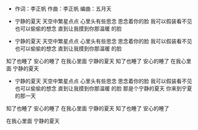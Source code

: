- 作词：李正帆
作曲：李正帆
编曲：五月天
- 宁静的夏天
天空中繁星点点
心里头有些思念
思念着你的脸
我可以假装看不见
也可以偷偷的想念
直到让我摸到你那温暖 的脸
 

- 宁静的夏天
天空中繁星点点
心里头有些思念
思念着你的脸
我可以假装看不见
也可以偷偷的想念
直到让我摸到你那温暖 的脸
 
知了也睡了
安心的睡了
在我心里面 宁静的夏天
知了也睡了
安心的睡了
在我心里面 宁静的夏天
 

- 宁静的夏天
天空中繁星点点
心里头有些思念
思念着你的脸
我可以假装看不见
也可以偷偷的想念
直到让我摸到你那温暖 的脸
那是个宁静的夏天
你来到宁夏的那一天
 
知了也睡了
安心的睡了
在我心里面 宁静的夏天
知了也睡了
安心的睡了
 
在我心里面 宁静的夏天

